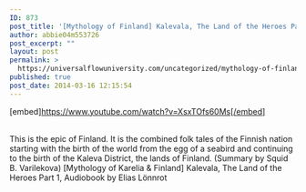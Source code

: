 ```yaml
---
ID: 873
post_title: '[Mythology of Finland] Kalevala, The Land of the Heroes Part 1, Legend  by Elias Lönnrot'
author: abbie04m553726
post_excerpt: ""
layout: post
permalink: >
  https://universalflowuniversity.com/uncategorized/mythology-of-finland-kalevala-the-land-of-the-heroes-part-1-legend-by-elias-lonnrot/
published: true
post_date: 2014-03-16 12:15:54
---
```

[embed]https://www.youtube.com/watch?v=XsxTOfs60Ms[/embed]</br></br>
<p>This is the epic of Finland. It is the combined folk tales of the Finnish nation starting with the birth of the world from the egg of a seabird and continuing to the birth of the Kaleva District, the lands of Finland. (Summary by Squid B. Varilekova)
[Mythology of Karelia & Finland] Kalevala, The Land of the Heroes Part 1, Audiobook by Elias Lönnrot</p>